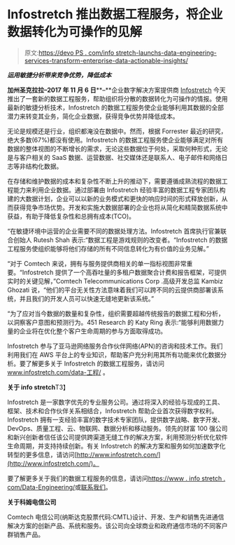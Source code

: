# Infostretch 推出数据工程服务，将企业数据转化为可操作的见解

> 原文:[https://devo PS . com/info stretch-launchs-data-engineering-services-transform-enterprise-data-actionable-insights/](https://devops.com/infostretch-launches-data-engineering-services-transform-enterprise-data-actionable-insights/)

***运用敏捷分析带来竞争优势，降低成本***

**加州圣克拉拉–2017 年 11 月 6 日****–**企业数字解决方案提供商 [Infostretch](http://www.infostretch.com/) 今天推出了一套新的数据工程服务，帮助组织将分散的数据转化为可操作的情报。使用最新的敏捷分析技术，Infostretch 的数据工程服务使企业能够利用其数据的全部潜力来转变其业务，简化企业数据，获得竞争优势并降低成本。

 无论是规模还是行业，组织都淹没在数据中。然而，根据 Forrester 最近的研究，绝大多数(67%)都没有使用。Infostretch 的数据工程服务使企业能够满足对所有数据的整体视图的不断增长的需求，无论这些数据位于何处，采取何种形式，无论是与客户相关的 SaaS 数据、运营数据、社交媒体还是联系人、电子邮件和网络日志等非结构化数据。

在存储和维护数据的成本和复杂性不断上升的推动下，需要遵循成熟流程的数据工程能力来利用企业数据。通过部署由 Infostretch 经验丰富的数据工程专家团队构建的大数据计划，企业可以以新的业务模式和更快的响应时间的形式释放创新，从而获得竞争市场优势。开发和实施大数据部署的企业也将从简化和精简数据系统中获益，有助于降低复杂性和总拥有成本(TCO)。

“在敏捷环境中运营的企业需要不同的数据处理方法。Infostretch 首席执行官兼联合创始人 Rutesh Shah 表示:“数据工程是游戏规则的改变者。“Infostretch 的数据工程服务使组织能够将他们存储的所有不同信息转化为有价值的业务见解。”

“对于 Comtech 来说，拥有与服务提供商相关的单一指标视图非常重要。“Infostretch 提供了一个高吞吐量的多租户数据聚合计费和报告框架，可提供实时的关键见解，”Comtech Telecommunications Corp .高级开发总监 Kambiz Ghozati 说，“他们的平台无关性方法意味着我们可以跨不同的云提供商部署该系统，并且我们的开发人员可以快速无缝地更新该系统。”

“为了应对当今数据的数量和复杂性，组织需要超越传统报告的数据工程和分析，以洞察客户意图和预测行为。451 Research 的 Katy Ring 表示:“能够利用数据力量的企业将在优化整个客户生命周期的参与方面取得成功。

Infostretch 参与了亚马逊网络服务合作伙伴网络(APN)的咨询和技术工作。我们利用我们在 AWS 平台上的专业知识，帮助客户充分利用其所有功能来优化数据分析。要了解更多关于 Infostretch 的数据工程服务，请访问[www.infostretch.com/data-<wbr>工程/](https://www.infostretch.com/data-engineering/) 。

**关于 info stretch**T3】

Infostretch 是一家数字优先的专业服务公司。通过将深入的经验与现成的工具、框架、技术和合作伙伴关系相结合，Infostretch 帮助企业首次获得数字权利。Infostretch 拥有一支经验丰富的数字技术专家团队，提供数字战略、数字开发、DevOps、质量工程、云、物联网、数据分析和移动服务。领先的财富 100 强公司和新兴创新者信任该公司提供跨渠道无缝工作的解决方案，利用预测分析优化软件生命周期，并支持持续创新。有关 Infostretch 的解决方案和服务如何加速数字化转型的更多信息，请访问[http://www.infostretch.com/](http://www.infostretch.com/)。

要了解更多关于我们的数据工程服务的信息，请访问[https://www . info stretch .<wbr>com/Data-Engineering/](https://www.infostretch.com/data-engineering/)或[联系我们](https://www.infostretch.com/about/contact-us/)。

**关于科姆电信公司**

Comtech 电信公司(纳斯达克股票代码:CMTL)设计、开发、生产和销售先进通信解决方案的创新产品、系统和服务。该公司向全球商业和政府通信市场的不同客户群销售产品。